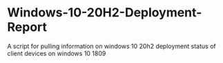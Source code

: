 # Windows-10-20H2-Deployment-Report
A script for pulling information on windows 10 20h2 deployment status of client devices on windows 10 1809

